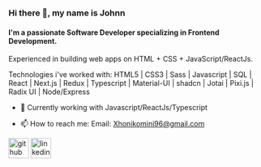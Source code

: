 
### Hi there 👋, my name is Johnn
#### I'm a passionate **Software Developer** specializing in **Frontend Development**.


Experienced in building web apps on HTML + CSS + JavaScript/ReactJs. 

Technologies i've worked with:  HTML5 | CSS3 | Sass | Javascript | SQL | React | Next.js | Redux | Typescript | Material-UI | shadcn | Jotai | Pixi.js | Radix UI | Node/Express

- 🔭 Currently working with Javascript/ReactJs/Typescript 

- 📫 How to reach me: Email: Xhonikomini96@gmail.com 


[<img src='https://cdn.jsdelivr.net/npm/simple-icons@3.0.1/icons/github.svg' alt='github' height='40'>](https://github.com/xhoni96)  [<img src='https://cdn.jsdelivr.net/npm/simple-icons@3.0.1/icons/linkedin.svg' alt='linkedin' height='40'>](https://www.linkedin.com/in/xhonikomini/)  









